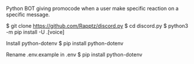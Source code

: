 Python BOT giving promocode when a user make specific reaction on a specific message.

$ git clone https://github.com/Rapptz/discord.py
$ cd discord.py
$ python3 -m pip install -U .[voice]

Install python-dotenv
$ pip install python-dotenv

Rename .env.example in .env
$ pip install python-dotenv
